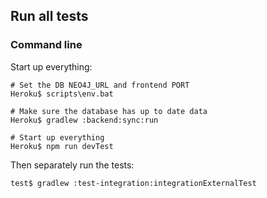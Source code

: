 ## Run all tests

### Command line

Start up everything:
```shell
# Set the DB NEO4J_URL and frontend PORT
Heroku$ scripts\env.bat

# Make sure the database has up to date data
Heroku$ gradlew :backend:sync:run

# Start up everything
Heroku$ npm run devTest
```
Then separately run the tests:
```shell
test$ gradlew :test-integration:integrationExternalTest
```
